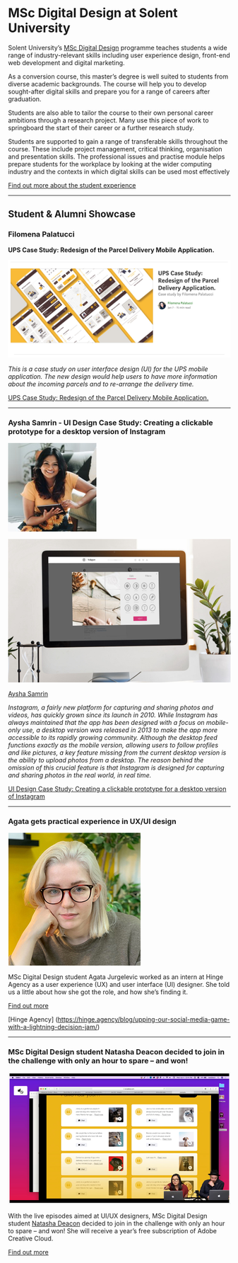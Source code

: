 
# MSc Digital Design at Solent University

Solent University’s [MSc Digital Design](https://www.solent.ac.uk/courses/postgraduate/digital-design-msc) programme teaches students a wide range of industry-relevant skills including user experience design, front-end web development and digital marketing.

As a conversion course, this master’s degree is well suited to students from diverse academic backgrounds. The course will help you to develop sought-after digital skills and prepare you for a range of careers after graduation.

Students are also able to tailor the course to their own personal career ambitions through a research project. Many use this piece of work to springboard the start of their career or a further research study.

Students are supported to gain a range of transferable skills throughout the course. These include project management, critical thinking, organisation and presentation skills. The professional issues and practise module helps prepare students for the workplace by looking at the wider computing industry and the contexts in which digital skills can be used most effectively

[Find out more about the student experience](https://martinsolent.github.io/Student-Experience/)

***

## Student & Alumni Showcase

### Filomena Palatucci

**UPS Case Study: Redesign of the Parcel Delivery Mobile Application.**

![](images/filo.png)


*This is a case study on user interface design (UI) for the UPS mobile application. The new design would help users to have more information about the incoming parcels and to re-arrange the delivery time.*

[UPS Case Study: Redesign of the Parcel Delivery Mobile Application.](https://medium.com/ux-ui-design-personal-portfolio/ups-case-study-redesign-of-the-parcel-delivery-application-b0fdef7d0284)

***

### Aysha Samrin - UI Design Case Study: Creating a clickable prototype for a desktop version of Instagram

![](images/1619623351894.jpg)

![](images/insta.png)

[Aysha Samrin](https://www.linkedin.com/in/aysha-samrin-designer/)

*Instagram, a fairly new platform for capturing and sharing photos and videos, has quickly grown since its launch in 2010. While Instagram has always maintained that the app has been designed with a focus on mobile-only use, a desktop version was released in 2013 to make the app more accessible to its rapidly growing community. Although the desktop feed functions exactly as the mobile version, allowing users to follow profiles and like pictures, a key feature missing from the current desktop version is the ability to upload photos from a desktop. The reason behind the omission of this crucial feature is that Instagram is designed for capturing and sharing photos in the real world, in real time.*

[UI Design Case Study: Creating a clickable prototype for a desktop version of Instagram](https://ayshasamrin.medium.com/ui-design-case-study-creating-a-clickable-prototype-for-a-desktop-version-of-instagram-4141c84485c20)

***

### Agata gets practical experience in UX/UI design

![](images/agata.jpg)

MSc Digital Design student Agata Jurgelevic worked as an intern at Hinge Agency as a user experience (UX) and user interface (UI) designer. She told us a little about how she got the role, and how she’s finding it.

[Find out more](https://www.solent.ac.uk/news/agata-gets-practical-experience-in-uxui-design)

[Hinge Agency] (https://hinge.agency/blog/upping-our-social-media-game-with-a-lightning-decision-jam/)

***

### MSc Digital Design student Natasha Deacon decided to join in the challenge with only an hour to spare – and won!

![natasha-pawtastic](images/natasha-pawtastic-2.png)

With the live episodes aimed at UI/UX designers, MSc Digital Design student [Natasha Deacon](https://www.linkedin.com/in/ndeacon/) decided to join in the challenge with only an hour to spare – and won! She will receive a year’s free subscription of Adobe Creative Cloud.

[Find out more](https://www.solent.ac.uk/news/student-wins-adobe-challenge)